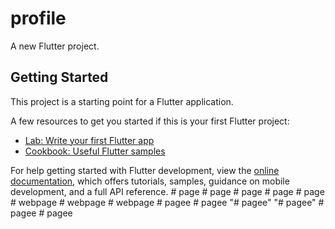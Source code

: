 # profile

A new Flutter project.

## Getting Started

This project is a starting point for a Flutter application.

A few resources to get you started if this is your first Flutter project:

- [Lab: Write your first Flutter app](https://docs.flutter.dev/get-started/codelab)
- [Cookbook: Useful Flutter samples](https://docs.flutter.dev/cookbook)

For help getting started with Flutter development, view the
[online documentation](https://docs.flutter.dev/), which offers tutorials,
samples, guidance on mobile development, and a full API reference.
#   p a g e  
 #   p a g e  
 #   p a g e  
 #   p a g e  
 #   p a g e  
 #   w e b p a g e  
 #   w e b p a g e  
 #   w e b p a g e  
 #   p a g e e  
 #   p a g e e  
 "# pagee" 
"# pagee" 
#   p a g e e  
 #   p a g e e  
 